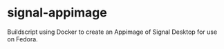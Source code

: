 # signal-appimage
Buildscript using Docker to create an Appimage of Signal Desktop for use on Fedora.
